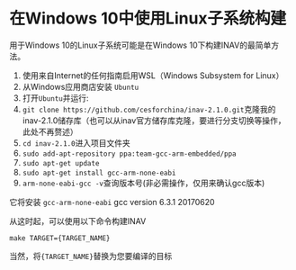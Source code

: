 # 在Windows 10中使用Linux子系统构建

用于Windows 10的Linux子系统可能是在Windows 10下构建INAV的最简单方法。

1. 使用来自Internet的任何指南启用WSL（Windows Subsystem for Linux）
1. 从Windows应用商店安装 `Ubuntu`
1. 打开`Ubuntu`并运行:
1. `git clone https://github.com/cesforchina/inav-2.1.0.git`克隆我的inav-2.1.0储存库（也可以从inav官方储存库克隆，要进行分支切换等操作，此处不再赘述）
1. `cd inav-2.1.0`进入项目文件夹
1. `sudo add-apt-repository ppa:team-gcc-arm-embedded/ppa`
1. `sudo apt-get update`
1. `sudo apt-get install gcc-arm-none-eabi`
1. `arm-none-eabi-gcc -v`查询版本号(非必需操作，仅用来确认gcc版本)

它将安装 `gcc-arm-none-eabi` gcc version 6.3.1 20170620

从这时起，可以使用以下命令构建INAV

`make TARGET={TARGET_NAME}`

当然，将`{TARGET_NAME}`替换为您要编译的目标

